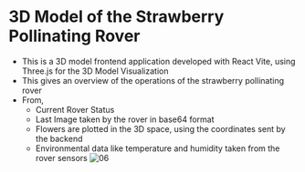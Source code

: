 # 3D Model of the Strawberry Pollinating Rover
- This is a 3D model frontend application developed with React Vite, using Three.js for the 3D Model Visualization
- This gives an overview of the operations of the strawberry pollinating rover
- From,
    - Current Rover Status
    - Last Image taken by the rover in base64 format
    - Flowers are plotted in the 3D space, using the coordinates sent by the backend
    - Environmental data like temperature and humidity taken from the rover sensors
![06](https://github.com/user-attachments/assets/efca6213-678a-439c-968b-dbd03f758683)


